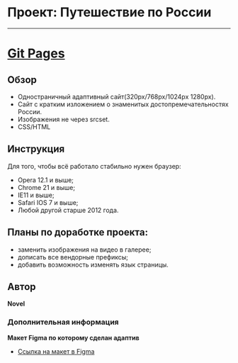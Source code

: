 # Проект: Путешествие по России
------
# [Git Pages](https://barahbabah.github.io/russian-travel/)
## Обзор
* Одностраничный адаптивный сайт(320px/768px/1024px 1280px).
* Сайт с кратким изложением о знаменитых достопремечательностях России.
* Изображения не через srcset.
* CSS/HTML
## Инструкция
Для того, чтобы всё работало стабильно нужен браузер:
* Opera 12.1 и выше;
* Chrome 21 и выше;
* IE11 и выше;
* Safari IOS 7 и выше;
* Любой другой старше 2012 года.
## Планы по доработке проекта:
* заменить изображения на видео в галерее;
* дописать все вендорные префиксы;
* добавить возможность изменять язык страницы.
## Автор
**Novel**  
### Дополнительная информация
**Макет Figma по которому сделан адаптив**
* [Ссылка на макет в Figma](https://www.figma.com/file/5S2WSbEFL6awjVWJ0NWL8Q/Sprint-3_-Russia-_-desktop-mobile?node-id=28503%3A0)
